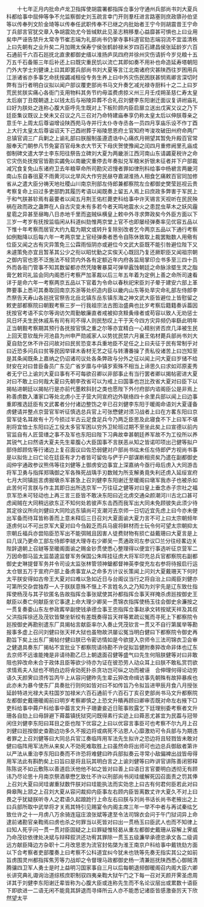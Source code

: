<!-- { "loadSidebar": true } -->
　　十七年正月内批命卢龙卫指挥使胡震署都指挥佥事分守通州兵部尚书刘大夏兵科都给事中屈伸等争不允监察御史刘玉疏言幸门开则羣枉进言路塞则庶政隳孙伯坚等以传奉列文阶金琦等以传奉任武职传奉不已继之内批始者王宁今则胡震昔王宁命丁兵部言官犹交章入争胡震効尤今皆缄默此见圣志稍移羣心益靡甚可惧也上曰业用矣申严诬告禁升太常寺节崔志端为礼部尚书仍掌寺事科道官劾志端羽流不宜滥清秩上曰先朝有之业升矣二月加赐太保寿宁侯张鹤龄禄米岁四百石建昌侯张延龄岁六百石通前千六百石廵抚北直隶都御史缙以淮扬庐凤四府并徐州灾伤请折今岁兑粮十五万五千石备赈三年后补还上曰既灾重民饥以流亡其即如奏不用补也命造延寿塔朝阳门外大学士刘健谏上曰其即罢兵部尚书刘大夏等言江北南诸府灾甚陕西往岁困用兵江浙诸省亦多事乞命抚按蠲减租役专务生养上曰中外灾伤民困朕甚悯焉卿言深切时弊有当行者明白议拟以闻户部议覆吏部尚书马文升奏乞减光禄寺厨料十之二上曰岁荒民贫朕实痛心各衙门支用物料其务节约毋滥费虏掠义州三月壬戍朔圣慈仁寿太皇太后崩丁丑既朝退上以钱太后与裕陵异葬不合礼召刘健李东阳谢迁面议复讲祔庙礼曰好为朕处之连称心腹大臣呼先生既对上下板阶顾内臣启扉立送出戊寅又议之乃下廷臣集议既议上癸未又召议之凡三召对乃命特建庙奉享仍称太皇太后以伸朕尊亲之意壬午上周太后尊谥增设陕西苑马寺并行太仆寺寺丞各一员四月享庙乐设不作丁酉上大行太皇太后尊谥诏天下己酉祔葬于裕陵思恩府土官知府岑浚攻破田州府命两广总镇官调三广兵剿之上谕礼部曰朕服制虽遵遗诰中心痛疚月朔望其暂免升殿百官常服奉天门朝参凡节免宴百官母朱衣大节天下母庆贺使豫闻之闰四月重修阙里孔庙成御制碑文遣大学士李东阳往祭告立碑刘大夏为两畿浙江西河南山东请蠲夏税许之命它灾伤处抚按官皆勘实蠲免以南畿灾重停去年奏拟兑军粮米折银未征者并下户部裁减冗食复免山东诸府卫去年粮草命所司勘灾迟慢者罪如律刑科给事中杨褫言两畿河南山东自春徂夏不雨黄河以北旱风大作穷民昼夺嘉湖淮扬人相食乞痛敕百官同加修省从之遣大臣分祷天地社稷山川南京刑部左侍郎兼都察院左佥都御史樊莹廵视云贵考察复命上曰过多吏部酌其履历考语以闻既奏上留五人焉上曰庶政多弊害于军民上于和气朕甚轸焉有最要者以闻五月荆王佑栏薨吏科给事中许天锡言天视听在民民殃祸在政而政之蛊弊在人自古灾变未有多若今者天鸣地震水火之患昆虫草木之妖风霾星雹之异甚至昼晦八日赤地千里而盗贼纵横皇上敕中外寻求弊政矣今外臣方面以下三岁一考岁有抚按监临闲从科道纠劾惟两京堂上官不也即屡经弹奏率见优容五品以下惟十年考察而居官大约九载为期文或转升复除别改者乞今两京五品以下通行考察如例黜降以后每六年一考两京堂上官经弹奏者悉令自陈休致取上裁罢黜数人用儆有位臣又闻之古有灾异策免三公霖雨恒阴亦或避位今文武大臣既不能引咎避位陛下又未遽策免亦宜且暂革其公少之衔以昭忧勤之实俟天心既回乃复还厥职臣又闻祖宗朝之御内官也恩不泛施法不轻贷内外各有定额近年内府各监局掌印佥书多至三四十员外而各衙门管事不知其数留都亦然凭陵奢暴莫可弹举蠧蚀朝廷之命脉涂塈生灵之脂膏乞敕司礼监会同内阁悉行考察严加革裁以后三年五年着为定例上善之命所司速看详于是命六年一考察两京五品以下官着为令命以春秋祀宋臣刘子晕于建安六部上革弊要事上悉可其奏取回南京苏浙等处织造内臣以畿内山东等处旱灾命礼部左侍郎李杰祭告天寿山各廵抚官祭告北岳北镇东岳东镇东海之神文武大臣皆避位上皆慰留之敕吏部都察院曰朝觐考察三岁一行我祖宗法古图治盛典也比岁考察后籍籍奏诉葢因抚按官考语不实尔等询访欠周勤敏廉直者戒被抑贪黩夤缘者或苟容以致人无劝惩士风日坏夫生民休戚系有司有司不得人则民愁叹上干于天今四方灾异频仍率繇此明年正当朝觐考察期其预行各抚按官慎之重之尔等亦宜精白一心精别贤否庶几泽被生民上回天意钦哉升河池县为州申严勋戚家人以势扰民禁六月襄王佑材薨兵部尚书刘大夏自劾乞休不许召问故对曰民贫恐变本兵重地臣不足任之上曰夫征于民有常制乎对曰近恐多问兵曰贫等民因举铎木香材无艺之征与转漕番操了责私役诸苦上曰岂知至是其条闻既条上嘉纳之仍诏诸司议处各条弊政与分外之征以闻上问大夏曰岁储不给财安在对曰昔臣备员广东见广省岁廪与中镇岁索殊不相当上谛思久曰求如邓原麦秀者无宁已上谕刘大夏曰事有不可每欲召卿以非部事止有当行罢者卿以揭帖密进大夏对曰不敢上曰何哉大夏曰先朝李孜省可以为戒上曰国事也岂比孜省大夏对曰臣下以揭帖进朝廷以揭帖行是亦前代墨敕斜封之类也愿陛下外付府部内谘阁臣公是非焉上称善虏数入潘家口等处北虏小王子营大同宣府边外联络四十余里兵部以闻上曰边事重即推选廷臣有文武畧者分付诸边整饬之辛已召刘健李东阳于暖阁命语刘大夏谨备虏健请并整点京营官军听征慎选总兵官上可张懋健对须习战者上曰在方畧东阳曰京营军徒名耳故有十万今损过半古云足食足兵今乃两乏臣思及此寝食不下上曰军不堪削将宜恤士东阳曰近工役太多官军困以穷外卫轮班过期不至坐此矣上曰宣德以前内官监自有人匠营缮之事不及军也东阳曰陛下习典故幸甚朝廷养军故不为工役所以养其锐气上曰然语大夏夫先生辈腹心大臣国事不言朕恶从知之皆诺叩项出己健等拟户部侍郎顾佐等行诸边上复召面议曰佐恐弱健对户部尚书纮未任左侍郎俨方视尚书事是以拟佐上曰亡论在廷臣有才力者皆可留佐与俨于户部谋断相资矣乃遣在副都御史阎仲宇通政参议熊伟等往刘健等上御虏安边事宜上深嘉纳今亟行毋后虏入大同游击将军卫勇与指挥郑瑀御之军各殊死战瑀手刃数贼为所支解勇竟失利还虏入延绥宣府七月大同镇廵言虏掘墩杀军甚急上召刘健李东阳谢迁至暖阁曰墩军我赤子也被杀如此苦何可言朕与作主其即日出所选京军一万往征之健等对曰皇上垂念赤子宗社之福京军恐未可轻动也上再三言三臣皆不敢决东阳曰近北虏交通朵颜潮河川古北口甚可虑闻贼在大同稍远欲东正不知何处若彼声东击西而我军出大同未免顾彼失此须少待其定徐议所向刘健曰大同险远东镇尚可支潮河去京师一日切近宜先虑上曰今亦未便出军备而待耳皆称善而上意未释后三日召刘大夏面谕大夏力言不可上曰太宗朝频年逐虏何以不可出京军大夏对曰今刍榖乏而兵马疲将鲜材而士玩令何可望太宗朝抑太宗朝丘福兵亦尝陷臣恐军出不能弭贼且因害人徒费财物有损亡益戴珊曰大夏言是上曰几误乃更命工部左侍郎李鐩大理寺右少卿吴一贯通政司左参议□兰分往经畧边关陛辞退朝上召鐩等至暖阁面谕之赐金钞贯使悉心整理得以便宜行事选听征京营军二万因命御马监太监苗逵监督军务保国公朱晖挂征虏大将军印充总兵官都察院右副都御史史琳提督军务并令司设太监张林管领神鎗都督神英李俊充左右参将待报启行运太仓银五万于宣府户部上备虏事宜从之命多方计议长策闻上问刘大夏戴珊天下何时太平朕安得如古帝王大夏对曰难以急如近日与台阁议当行之将自治上曰阁臣刘健亦可第所交杂尝独荐一人于朕朕意殊不惬上不言姓名久之乃知为刘宇先是辽东致仕指挥使杨茂与其子钦匿名告故指挥佥事张斌使其孙都指挥佥事天祥掩杀虏廵按御史王献臣以奏亡何献臣坐它事逮上命大理少卿吴一贯锦衣指挥使杨玉往会御史余濂按之一贯复奏委山东左参政寗举副使钱承德佥事王忠指挥佥事赵承文转按斌天祥及其叔父洪指挥徐还及茂钦皆槩坐斩绞有差既奏得旨天祥等累疏讼冤而寻死上下都察院令廵按御史再勘别遣东厂具揭帖言献臣率尔入奏止凭茂钦言一贯又不自行第属举等勘报事多虚上召问刘健曰张天祥大狱也虽物故洪屡讼冤当明白健曰下都察院令御史再勘旨下矣上出东厂揭帖付健曰朕已令密访情如是今欲提入京师令三法司锦衣卫会审之健退具奏东厂揭帖不宜批业下都察院请待勘不许促拟旨健附奏猝改命非体也辽东去京师不远谁能掩是非请待勘乙巳上朝退面召健等盛气曰先生何阻朕健等对曰非敢阻也猝改命未合于政体且臣等欲少待亦为证在彼恐劳人动众耳上曰朕不敢私赏罚欲求情焉夫人狱也不明白边将肻効死扑杀贪功岂可纵之功而被诬　合伸理何得论动劳语久天颜霁曰须传旨丙午上从容问健昨先生辈云猝改命缉访事先朝殊有故猝暴疾也此亦未为暴今使东厂具奏批行则何如皆对曰不如传旨乃令拟旨进甲辰月食八月授张延龄特进光禄大夫柱国岁加禄米六百石通前千六百石丁亥召吏部尚书马文升都察院左都御史戴珊暖阁前曰明岁考察卿慎之上恐文升瞶再顾曰卿审否既对命左右掖下□吏科给事中蕣户科给事中葢言文升子珊妻妾近日赃事败露乞下廷理别委考察者文升珊各自劾上曰毋辞避下蕣葢镇抚狱究问既得素行实迹上曰蕣恶尤甚宜为民葢与冠带闲住刘健李东阳曰耳目之臣也陛下优容之上曰以优容言事臣可也考察不尔九月上召刘健曰廵按御史查勘边功多久不报边将或病死不沾恩人心靡激劝可令兵部与为期违者罪之上召刘健等曰大同总兵官江奏临阵用军法先生拟许之恐边将且轻戮皆未敢对健曰临阵用军法所从来矣人不効死难取胜上曰虽然命将出师可也边总兵御敌者第许以严法从重治李东阳曰奏而不许恐将难健曰昨兵部拟奏云寻常小敌偏裨出战皆毋得用军法此有斟酌矣上曰旨曰是将且玩其明白言之上谕刘健等曰昨讲官讲陈善闭邪释陈陈说不如云敷陈以善道启沃他他不如之皆对曰善上曰语日言官要明白透彻无有顾讳乃尽论思十月南京祭酒章懋乞致仕不许以刑部尚书闵珪缓解死囚召面责之罚其俸上召刘大夏曰闵珪谳重狱数忤朕对曰珪能执法而实効忠上曰古有何君何臣若此对曰舜皋陶上颔之上召刘大夏从容问裁抑内臣事左右顾内臣皆离数丈许大夏久不对上曰畏之乎犹疑朕听寺人之君语久起踉跄行上命左右曰朕与刘尚书话长尚书老掖出之上曰兵部所取中武举将才关焉其特引见赐宴令内阁主席三年一举不中者与再试秦纮乞致仕许之十一月虏八万余骑连寇庄浪张斌等逮至令法司锦衣会问于午门狱词异上命逮前诸勘官亲鞫焉曰虏也杀之何罪当以死皆对曰出一贯杨玉曰臣武人也而不知律上曰知人死乎问一贯一贯对臣固疑之上曰罪疑惟轻曷从重左都御史戴珊从容解上霁威乃命茂钦依律处决斌与辩释叙洪还功宥其罪除一贯玉五级濂举承德忠承文各二级调远方献臣降边方杂职十二月改思恩为流官封佑棨为淮王南京户科给事中戴铣劾方面以下合考察者吏部覆奏上曰考察不公科道宜纠今犹未也铣等先奏无指实其公之如前旨虏围灵州都指挥焦芳等力战却之令督理马政都御史杨一清兼廵抚陕西悉心御贼清腾骧四卫军人勇士是时上益明习国家事自三月以后每朝退频御暖阁召内阁大臣六卿长讲究典礼诹询治道综核庶职制驭四夷亲鞫大狱午门之下每一召对天颜开霁圣虑周详其于刘健李东阳谢迁辈皆称为心腹大臣或连称先生而不名论议层出或累数十语臣下即欲进一二语无闲不能竟其辞退而寻绎所云人亦不能悉记诸臣皆感激奋厉天下欣然望太平 
